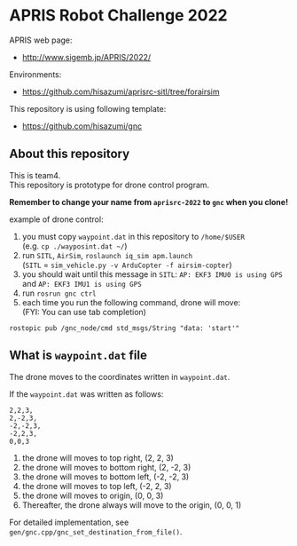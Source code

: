 # APRIS Robot Challenge 2022
APRIS web page:
- http://www.sigemb.jp/APRIS/2022/

Environments:
- https://github.com/hisazumi/aprisrc-sitl/tree/forairsim

This repository is using following template:
- https://github.com/hisazumi/gnc

## About this repository
This is team4.  
This repository is prototype for drone control program.

**Remember to change your name from `aprisrc-2022` to `gnc` when you clone!**

example of drone control:
1. you must copy `waypoint.dat` in this repository to `/home/$USER`  
(e.g. `cp ./wayposint.dat ~/`)
1. run `SITL`, `AirSim`, `roslaunch iq_sim apm.launch`  
(`SITL` = `sim_vehicle.py -v ArduCopter -f airsim-copter`)
1. you should wait until this message in `SITL`: `AP: EKF3 IMU0 is using GPS` and `AP: EKF3 IMU1 is using GPS`
1. run `rosrun gnc ctrl`
1. each time you run the following command, drone will move:  
(FYI: You can use tab completion)
```
rostopic pub /gnc_node/cmd std_msgs/String "data: 'start'"
```


## What is `waypoint.dat` file
The drone moves to the coordinates written in `waypoint.dat`.

If the `waypoint.dat` was written as follows:
```
2,2,3,
2,-2,3,
-2,-2,3,
-2,2,3,
0,0,3
```
1. the drone will moves to top right, (2, 2, 3)
1. the drone will moves to bottom right, (2, -2, 3)
1. the drone will moves to bottom left, (-2, -2, 3)
1. the drone will moves to top left, (-2, 2, 3)
1. the drone will moves to origin, (0, 0, 3)
1. Thereafter, the drone always will move to the origin, (0, 0, 1)

For detailed implementation, see `gen/gnc.cpp/gnc_set_destination_from_file()`.
